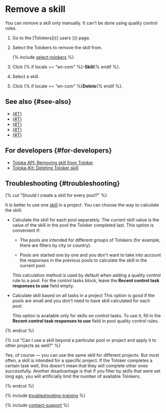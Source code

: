 # Remove a skill

You can remove a skill only manually. It can't be done using quality control rules.

1. Go to the [Tolokers]({{ users }}) page.

1. Select the Tolokers to remove the skill from.

    {% include [select-tolokers](../_includes/select-tolokers.md) %}

1. Click {% if locale == "en-com" %}**-Skill**{% endif %}.

1. Select a skill.

1. Click {% if locale == "en-com" %}**Delete**{% endif %}.

## See also {#see-also}

- [{#T}](nav-create.md)
- [{#T}](nav-assign.md)
- [{#T}](nav-use.md)
- [{#T}](nav-edit.md)
- [{#T}](filters.md)

## For developers {#for-developers}

- [Toloka API: Removing skill from Toloker](../../api/concepts/delete-skill.md)
- [Toloka-Kit: Deleting Toloker skill](../../toloka-kit/reference/toloka.client.TolokaClient.delete_user_skill.md)

## Troubleshooting {#troubleshooting}

{% cut "Should I create a skill for every pool?" %}

It is better to use one [skill](../../glossary.md#skill) in a project. You can choose the way to calculate the skill:

- Calculate the skill for each pool separately. The current skill value is the value of the skill in the pool the Toloker completed last. This option is convenient if:

    - The pools are intended for different groups of Tolokers (for example, there are filters by city or country).

    - Pools are started one by one and you don't want to take into account the responses in the previous pools to calculate the skill in the current pool.

    This calculation method is used by default when adding a quality control rule to a pool. For the control tasks block, leave the **Recent control task responses to use** field empty.

- Calculate skill based on all tasks in a project This option is good if the pools are small and you don't need to have skill calculated for each pool.

    This option is available only for skills on control tasks. To use it, fill in the **Recent control task responses to use** field in pool quality control rules.

{% endcut %}

{% cut "Can I use a skill beyond a particular pool or project and apply it to other projects as well?" %}

Yes, of course — you can use the same skill for different projects. But most often, a skill is intended for a specific project. If the Toloker completes a certain task well, this doesn't mean that they will complete other ones successfully. Another disadvantage is that if you filter by skills that were set long ago, you will artificially limit the number of available Tolokers.

{% endcut %}

{% include [troubleshooting-training](../_includes/troubleshooting/users/training.md) %}

{% include [contact-support](../_includes/contact-support.md) %}